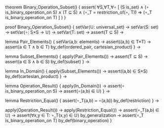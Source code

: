 theorem Binary_Operation_Subset() {
  assert(
    ∀S,∀T,∀∘ [
      (S is_set) ∧
      (∘ is_binary_operation_on S) ∧
      (T ⊆ S) ∧
      (∘_T = restriction_of(∘, T))
      ⇒ (∘_T is_binary_operation_on T)
    ]
  )
}

proof Binary_Operation_Subset() {
  setVar(𝕌: universal_set) →
  setVar(S: set) →
  setVar(∘: S×S → 𝕌) →
  setVar(T: set) →
  assert(T ⊆ S) →
  
  lemma Pair_Elements() {
    setVar(a,b: elements) →
    assert((a,b) ∈ T×T) →
    assert(a ∈ T ∧ b ∈ T) by_def(ordered_pair, cartesian_product)
  } →
  
  lemma Subset_Elements() {
    apply(Pair_Elements()) →
    assert(T ⊆ S) →
    assert(a ∈ S ∧ b ∈ S) by_def(subset)
  } →
  
  lemma In_Domain() {
    apply(Subset_Elements()) →
    assert((a,b) ∈ S×S) by_def(cartesian_product)
  } →
  
  lemma Operation_Result() {
    apply(In_Domain()) →
    assert(∘ is_binary_operation_on S) →
    assert(∘(a,b) ∈ 𝕌)
  } →
  
  lemma Restriction_Equal() {
    assert(∘_T(a,b) = ∘(a,b)) by_def(restriction)
  } →
  
  apply(Operation_Result()) →
  apply(Restriction_Equal()) →
  assert(∘_T(a,b) ∈ 𝕌) →
  assert(∀x,y ∈ T: ∘_T(x,y) ∈ 𝕌) by_generalization →
  assert(∘_T is_binary_operation_on T) by_def(binary_operation)
}